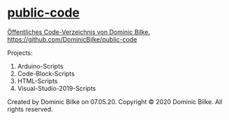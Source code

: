 # <a href="https://github.com/DominicBilke/public-code">public-code</a>
<a href="https://github.com/DominicBilke/public-code">Öffentliches Code-Verzeichnis von Dominic Bilke.<br/>
https://github.com/DominicBilke/public-code</a>

Projects:
1. Arduino-Scripts
2. Code-Block-Scripts
3. HTML-Scripts
4. Visual-Studio-2019-Scripts

Created by Dominic Bilke on 07.05.20.
Copyright © 2020 Dominic Bilke. All rights reserved.
